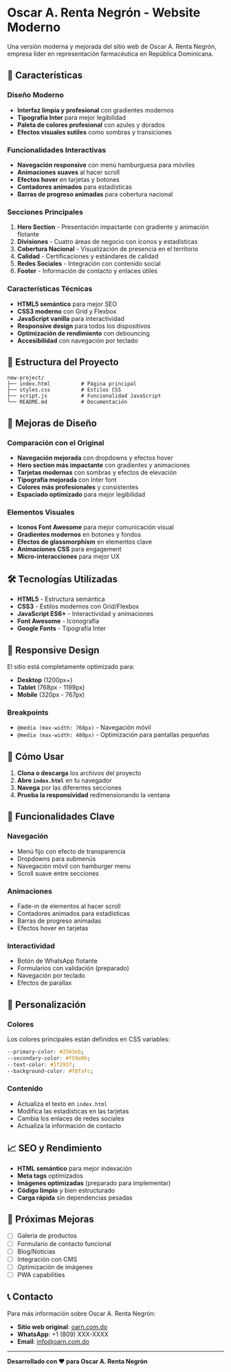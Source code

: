 # Oscar A. Renta Negrón - Website Moderno

Una versión moderna y mejorada del sitio web de Oscar A. Renta Negrón, empresa líder en representación farmacéutica en República Dominicana.

## 🚀 Características

### Diseño Moderno
- **Interfaz limpia y profesional** con gradientes modernos
- **Tipografía Inter** para mejor legibilidad
- **Paleta de colores profesional** con azules y dorados
- **Efectos visuales sutiles** como sombras y transiciones

### Funcionalidades Interactivas
- **Navegación responsive** con menú hamburguesa para móviles
- **Animaciones suaves** al hacer scroll
- **Efectos hover** en tarjetas y botones
- **Contadores animados** para estadísticas
- **Barras de progreso animadas** para cobertura nacional

### Secciones Principales
1. **Hero Section** - Presentación impactante con gradiente y animación flotante
2. **Divisiones** - Cuatro áreas de negocio con iconos y estadísticas
3. **Cobertura Nacional** - Visualización de presencia en el territorio
4. **Calidad** - Certificaciones y estándares de calidad
5. **Redes Sociales** - Integración con contenido social
6. **Footer** - Información de contacto y enlaces útiles

### Características Técnicas
- **HTML5 semántico** para mejor SEO
- **CSS3 moderno** con Grid y Flexbox
- **JavaScript vanilla** para interactividad
- **Responsive design** para todos los dispositivos
- **Optimización de rendimiento** con debouncing
- **Accesibilidad** con navegación por teclado

## 📁 Estructura del Proyecto

```
new-project/
├── index.html          # Página principal
├── styles.css          # Estilos CSS
├── script.js           # Funcionalidad JavaScript
└── README.md           # Documentación
```

## 🎨 Mejoras de Diseño

### Comparación con el Original
- **Navegación mejorada** con dropdowns y efectos hover
- **Hero section más impactante** con gradientes y animaciones
- **Tarjetas modernas** con sombras y efectos de elevación
- **Tipografía mejorada** con Inter font
- **Colores más profesionales** y consistentes
- **Espaciado optimizado** para mejor legibilidad

### Elementos Visuales
- **Iconos Font Awesome** para mejor comunicación visual
- **Gradientes modernos** en botones y fondos
- **Efectos de glassmorphism** en elementos clave
- **Animaciones CSS** para engagement
- **Micro-interacciones** para mejor UX

## 🛠️ Tecnologías Utilizadas

- **HTML5** - Estructura semántica
- **CSS3** - Estilos modernos con Grid/Flexbox
- **JavaScript ES6+** - Interactividad y animaciones
- **Font Awesome** - Iconografía
- **Google Fonts** - Tipografía Inter

## 📱 Responsive Design

El sitio está completamente optimizado para:
- **Desktop** (1200px+)
- **Tablet** (768px - 1199px)
- **Mobile** (320px - 767px)

### Breakpoints
- `@media (max-width: 768px)` - Navegación móvil
- `@media (max-width: 480px)` - Optimización para pantallas pequeñas

## 🚀 Cómo Usar

1. **Clona o descarga** los archivos del proyecto
2. **Abre `index.html`** en tu navegador
3. **Navega** por las diferentes secciones
4. **Prueba la responsividad** redimensionando la ventana

## 🎯 Funcionalidades Clave

### Navegación
- Menú fijo con efecto de transparencia
- Dropdowns para submenús
- Navegación móvil con hamburger menu
- Scroll suave entre secciones

### Animaciones
- Fade-in de elementos al hacer scroll
- Contadores animados para estadísticas
- Barras de progreso animadas
- Efectos hover en tarjetas

### Interactividad
- Botón de WhatsApp flotante
- Formularios con validación (preparado)
- Navegación por teclado
- Efectos de parallax

## 🔧 Personalización

### Colores
Los colores principales están definidos en CSS variables:
```css
--primary-color: #2563eb;
--secondary-color: #f59e0b;
--text-color: #1f2937;
--background-color: #f8fafc;
```

### Contenido
- Actualiza el texto en `index.html`
- Modifica las estadísticas en las tarjetas
- Cambia los enlaces de redes sociales
- Actualiza la información de contacto

## 📈 SEO y Rendimiento

- **HTML semántico** para mejor indexación
- **Meta tags** optimizados
- **Imágenes optimizadas** (preparado para implementar)
- **Código limpio** y bien estructurado
- **Carga rápida** sin dependencias pesadas

## 🌟 Próximas Mejoras

- [ ] Galería de productos
- [ ] Formulario de contacto funcional
- [ ] Blog/Noticias
- [ ] Integración con CMS
- [ ] Optimización de imágenes
- [ ] PWA capabilities

## 📞 Contacto

Para más información sobre Oscar A. Renta Negrón:
- **Sitio web original**: [oarn.com.do](https://oarn.com.do/)
- **WhatsApp**: +1 (809) XXX-XXXX
- **Email**: info@oarn.com.do

---

**Desarrollado con ❤️ para Oscar A. Renta Negrón** 